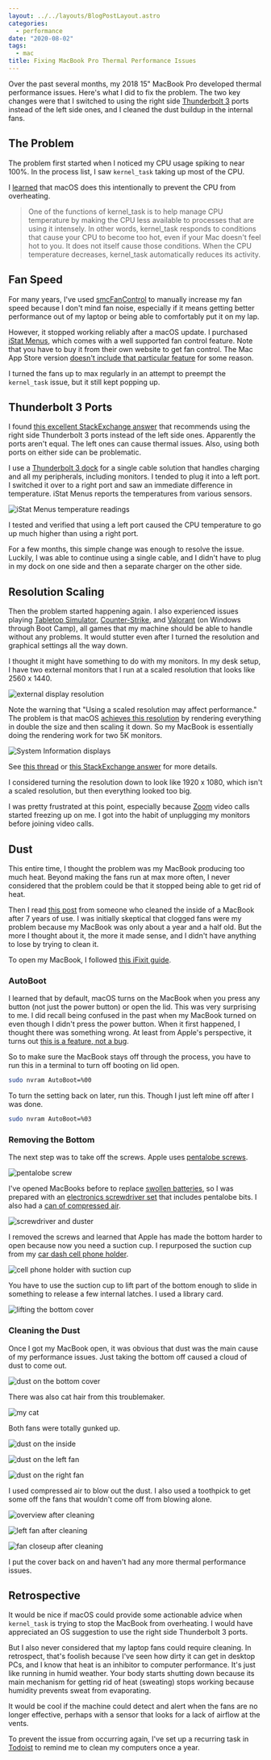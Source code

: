 ```yaml
---
layout: ../../layouts/BlogPostLayout.astro
categories:
  - performance
date: "2020-08-02"
tags:
  - mac
title: Fixing MacBook Pro Thermal Performance Issues
---
```


Over the past several months, my 2018 15" MacBook Pro developed thermal
performance issues. Here's what I did to fix the problem. The two key changes
were that I switched to using the right side [Thunderbolt
3](https://en.wikipedia.org/wiki/Thunderbolt_(interface)#Thunderbolt_3) ports
instead of the left side ones, and I cleaned the dust buildup in the internal
fans.

## The Problem

The problem first started when I noticed my CPU usage spiking to near 100%. In
the process list, I saw `kernel_task` taking up most of the CPU.

I [learned](https://support.apple.com/en-us/HT207359) that macOS does this
intentionally to prevent the CPU from overheating.

> One of the functions of kernel_task is to help manage CPU temperature by
> making the CPU less available to processes that are using it intensely. In
> other words, kernel_task responds to conditions that cause your CPU to become
> too hot, even if your Mac doesn't feel hot to you. It does not itself cause
> those conditions. When the CPU temperature decreases, kernel_task
> automatically reduces its activity.

## Fan Speed

For many years, I've used
[smcFanControl](https://github.com/hholtmann/smcFanControl) to manually increase
my fan speed because I don't mind fan noise, especially if it means getting
better performance out of my laptop or being able to comfortably put it on my
lap.

However, it stopped working reliably after a macOS update. I purchased [iStat
Menus](https://bjango.com/mac/istatmenus/), which comes with a well supported
fan control feature. Note that you have to buy it from their own website to get
fan control. The Mac App Store version [doesn't include that particular
feature](https://bjango.com/help/istatmenus6/macappstore/) for some reason.

I turned the fans up to max regularly in an attempt to preempt the `kernel_task`
issue, but it still kept popping up.

## Thunderbolt 3 Ports

I found [this excellent StackExchange
answer](https://apple.stackexchange.com/a/363933/275342) that recommends using
the right side Thunderbolt 3 ports instead of the left side ones. Apparently the
ports aren't equal. The left ones can cause thermal issues. Also, using both
ports on either side can be problematic.

I use a [Thunderbolt 3
dock](https://www.amazon.com/CalDigit-TS3-Plus-Thunderbolt-Dock/dp/B07CZPV8DF/ref=as_li_ss_tl?crid=223U28DX1402C&dchild=1&keywords=caldigit+ts3+plus&qid=1595940705&sprefix=caldigit+,aps,223&sr=8-2&th=1&linkCode=ll1&tag=thdalo00-20&linkId=016d783904cae8cac9d952a3c58d816b&language=en_US)
for a single cable solution that handles charging and all my peripherals,
including monitors. I tended to plug it into a left port. I switched it over to
a right port and saw an immediate difference in temperature. iStat Menus reports
the temperatures from various sensors.

![iStat Menus temperature readings](https://i.imgur.com/2oiPxjF.png)

I tested and verified that using a left port caused the CPU temperature to go up
much higher than using a right port.

For a few months, this simple change was enough to resolve the issue. Luckily, I
was able to continue using a single cable, and I didn't have to plug in my dock
on one side and then a separate charger on the other side.

## Resolution Scaling

Then the problem started happening again. I also experienced issues playing
[Tabletop Simulator](https://en.wikipedia.org/wiki/Tabletop_Simulator),
[Counter-Strike](https://en.wikipedia.org/wiki/Counter-Strike:_Global_Offensive),
and [Valorant](https://en.wikipedia.org/wiki/Valorant) (on Windows through Boot
Camp), all games that my machine should be able to handle without any problems.
It would stutter even after I turned the resolution and graphical settings all
the way down.

I thought it might have something to do with my monitors. In my desk setup, I
have two external monitors that I run at a scaled resolution that looks like
2560 x 1440.

![external display resolution](https://i.imgur.com/xPz7nXG.png)

Note the warning that "Using a scaled resolution may affect performance." The
problem is that macOS [achieves this
resolution](https://github.com/kovidgoyal/kitty/issues/1043) by rendering
everything in double the size and then scaling it down. So my MacBook is
essentially doing the rendering work for two 5K monitors.

![System Information displays](https://i.imgur.com/0oroxGb.png)

See [this
thread](https://forums.macrumors.com/threads/4k-monitor-at-1440p-scaling-performance.2232164/)
or [this StackExchange answer](https://apple.stackexchange.com/a/338581/275342)
for more details.

I considered turning the resolution down to look like 1920 x 1080, which isn't a
scaled resolution, but then everything looked too big.

I was pretty frustrated at this point, especially because
[Zoom](https://zoom.us/) video calls started freezing up on me. I got into the
habit of unplugging my monitors before joining video calls.

## Dust

This entire time, I thought the problem was my MacBook producing too much heat.
Beyond making the fans run at max more often, I never considered that the
problem could be that it stopped being able to get rid of heat.

Then I read [this
post](https://quanticdev.com/articles/cleaning-macbook-after-16800-hours-of-use/)
from someone who cleaned the inside of a MacBook after 7 years of use. I was
initially skeptical that clogged fans were my problem because my MacBook was
only about a year and a half old. But the more I thought about it, the more it
made sense, and I didn't have anything to lose by trying to clean it.

To open my MacBook, I followed [this iFixit
guide](https://www.ifixit.com/Guide/MacBook+Pro+15-Inch+Touch+Bar+2018+Lower+Case+Replacement/121426).

### AutoBoot

I learned that by default, macOS turns on the MacBook when you press any button
(not just the power button) or open the lid. This was very surprising to me. I
did recall being confused in the past when my MacBook turned on even though I
didn't press the power button. When it first happened, I thought there was
something wrong. At least from Apple's perspective, it turns out [this is a
feature, not a bug](https://www.wired.com/story/its-not-a-bug-its-a-feature/).

So to make sure the MacBook stays off through the process, you have to run this
in a terminal to turn off booting on lid open.

```sh
sudo nvram AutoBoot=%00
```

To turn the setting back on later, run this. Though I just left mine off after I
was done.

```sh
sudo nvram AutoBoot=%03
```

### Removing the Bottom

The next step was to take off the screws. Apple uses [pentalobe
screws](https://en.wikipedia.org/wiki/Pentalobe_security_screw).

![pentalobe screw](https://i.imgur.com/FQndl8j.jpg)

I've opened MacBooks before to replace [swollen
batteries](https://www.reddit.com/r/spicypillows), so I was prepared with an
[electronics screwdriver
set](https://www.amazon.com/gp/product/B072HNBL9Z/ref=as_li_ss_tl?ie=UTF8&psc=1&linkCode=ll1&tag=thdalo00-20&linkId=09c787c5245a192a816fd263da8ad7ea&language=en_US)
that includes pentalobe bits.  I also had a [can of compressed
air](https://www.amazon.com/Endust-Electronics-Compressed-bitterant-11407/dp/B00HX7VZ5M/ref=as_li_ss_tl?dchild=1&keywords=endust+duster&qid=1596317241&sr=8-4&th=1&linkCode=ll1&tag=thdalo00-20&linkId=4bb9cd9f61cc6a4a158ec8dfbfb00e3d&language=en_US).

![screwdriver and duster](https://i.imgur.com/JWhg3vL.jpg)

I removed the screws and learned that Apple has made the bottom harder to open
because now you need a suction cup. I repurposed the suction cup from my [car
dash cell phone
holder](https://www.amazon.com/gp/product/B07GKXPL6M/ref=as_li_ss_tl?ie=UTF8&psc=1&linkCode=ll1&tag=thdalo00-20&linkId=a201bd337a2a7814cff67674269ea94f&language=en_US).

![cell phone holder with suction cup](https://i.imgur.com/ewlAsGh.jpg)

You have to use the suction cup to lift part of the bottom enough to slide in
something to release a few internal latches. I used a library card.

![lifting the bottom cover](https://i.imgur.com/tDEaslF.jpg)

### Cleaning the Dust

Once I got my MacBook open, it was obvious that dust was the main cause of my
performance issues. Just taking the bottom off caused a cloud of dust to come
out.

![dust on the bottom cover](https://i.imgur.com/CN5oz3j.jpg)

There was also cat hair from this troublemaker.

![my cat](https://i.imgur.com/Feill8c.jpg)

Both fans were totally gunked up.

![dust on the inside](https://i.imgur.com/IAGcS0j.jpg)

![dust on the left fan](https://i.imgur.com/BF8Sinf.jpg)

![dust on the right fan](https://i.imgur.com/gX2FxJ5.jpg)

I used compressed air to blow out the dust. I also used a toothpick to get some
off the fans that wouldn't come off from blowing alone.

![overview after cleaning](https://i.imgur.com/BxW6OOp.jpg)

![left fan after cleaning](https://i.imgur.com/OMmeXnG.jpg)

![fan closeup after cleaning](https://i.imgur.com/E60RF3J.jpg)

I put the cover back on and haven't had any more thermal performance issues.

## Retrospective

It would be nice if macOS could provide some actionable advice when
`kernel_task` is trying to stop the MacBook from overheating. I would have
appreciated an OS suggestion to use the right side Thunderbolt 3 ports.

But I also never considered that my laptop fans could require cleaning. In
retrospect, that's foolish because I've seen how dirty it can get in desktop
PCs, and I know that heat is an inhibitor to computer performance. It's just
like running in humid weather. Your body starts shutting down because its main
mechanism for getting rid of heat (sweating) stops working because humidity
prevents sweat from evaporating.

It would be cool if the machine could detect and alert when the fans are no
longer effective, perhaps with a sensor that looks for a lack of airflow at the
vents.

To prevent the issue from occurring again, I've set up a recurring task in
[Todoist](https://todoist.com) to remind me to clean my computers once a year.
